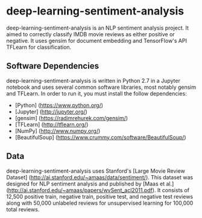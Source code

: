 # deep-learning-sentiment-analysis

deep-learning-sentiment-analysis is an NLP sentiment analysis project. It aimed to correctly classify IMDB movie reviews as either positive or negative. It uses gensim for document embedding and TensorFlow's API TFLearn for classification. 

## Software Dependencies
deep-learning-sentiment-analysis is written in Python 2.7 in a Jupyter notebook and uses several common software libraries, most notably gensim and TFLearn. In order to run it, you  must install the follow dependencies:
* [Python] (https://www.python.org/)
* [Jupyter] (http://jupyter.org/)
* [gensim] (https://radimrehurek.com/gensim/)
* [TFLearn] (http://tflearn.org/)
* [NumPy] (http://www.numpy.org/)
* [BeautifulSoup] (https://www.crummy.com/software/BeautifulSoup/)

## Data
deep-learning-sentiment-analysis uses Stanford's [Large Movie Review Dataset] (http://ai.stanford.edu/~amaas/data/sentiment/). This dataset was designed for NLP sentiment analysis and published by [Maas et al.] (http://ai.stanford.edu/~amaas/papers/wvSent_acl2011.pdf). It consists of 12,500 positive train, negative train, positive test, and negative test reviews along with 50,000 unlabeled reviews for unsupervised learning for 100,000 total reviews.
